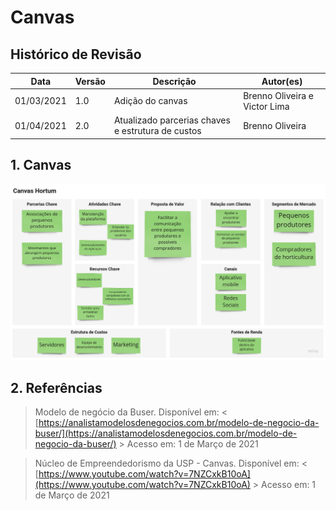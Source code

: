 # Canvas

## Histórico de Revisão

Data|Versão|Descrição| Autor(es)
--|--|--|--
01/03/2021|1.0|Adição do canvas|Brenno Oliveira e Victor Lima
01/04/2021|2.0|Atualizado parcerias chaves e estrutura de custos|Brenno Oliveira

## 1. Canvas
![Canvas](./img/Canvas.png)

##  2. Referências
> Modelo de negócio da Buser. Disponível em: < [https://analistamodelosdenegocios.com.br/modelo-de-negocio-da-buser/](https://analistamodelosdenegocios.com.br/modelo-de-negocio-da-buser/) > Acesso em: 1 de Março de 2021

>  Núcleo de Empreendedorismo da USP - Canvas. Disponível em: < [https://www.youtube.com/watch?v=7NZCxkB10oA](https://www.youtube.com/watch?v=7NZCxkB10oA) > Acesso em: 1 de Março de 2021

